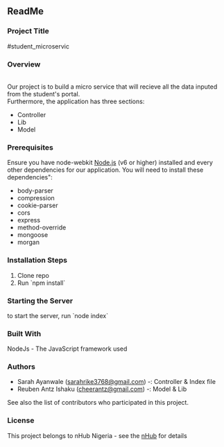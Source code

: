 
ReadMe
------

### Project Title

#student_microservic

### Overview

\
 Our project is to build a micro service that will recieve all the data
inputed from the student's portal.\
 Furthermore, the application has three sections:

-   Controller
-   Lib
-   Model

### Prerequisites

Ensure you have node-webkit [Node.js](http://nodejs.org/) (v6 or higher)
installed and every other dependencies for our application. You will
need to install these\
 dependencies":

-   body-parser
-   compression
-   cookie-parser
-   cors
-   express
-   method-override
-   mongoose
-   morgan

### Installation Steps

1.  Clone repo
2.  Run \`npm install\`

### Starting the Server

to start the server, run \`node index\`

### Built With

NodeJs - The JavaScript framework used

### Authors

-   Sarah Ayanwale (sarahrike3768@gmail.com) -: Controller & Index file
-   Reuben Antz Ishaku (cheerantz@gmail.com) -: Model & Lib

See also the list of contributors who participated in this project.

### License

This project belongs to nHub Nigeria - see the
[nHub](http://nhubnigeria.com) for details
